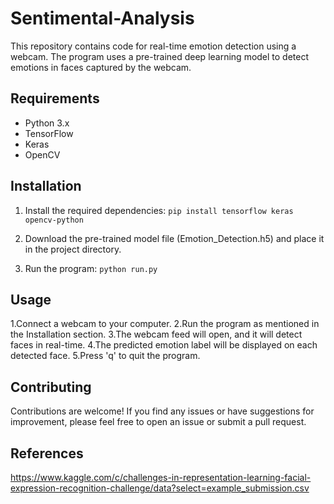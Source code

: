 # Sentimental-Analysis

This repository contains code for real-time emotion detection using a webcam. The program uses a pre-trained deep learning model to detect emotions in faces captured by the webcam.

## Requirements
* Python 3.x
* TensorFlow
* Keras
* OpenCV

## Installation

1. Install the required dependencies:
  ```pip install tensorflow keras opencv-python```

2. Download the pre-trained model file (Emotion_Detection.h5) and place it in the project directory.

3. Run the program:
  ```python run.py```

## Usage
1.Connect a webcam to your computer.
2.Run the program as mentioned in the Installation section.
3.The webcam feed will open, and it will detect faces in real-time.
4.The predicted emotion label will be displayed on each detected face.
5.Press 'q' to quit the program.

## Contributing
Contributions are welcome! If you find any issues or have suggestions for improvement, please feel free to open an issue or submit a pull request.

## References
https://www.kaggle.com/c/challenges-in-representation-learning-facial-expression-recognition-challenge/data?select=example_submission.csv
